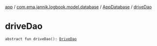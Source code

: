 [app](../../index.md) / [com.ema.jannik.logbook.model.database](../index.md) / [AppDatabase](index.md) / [driveDao](./drive-dao.md)

# driveDao

`abstract fun driveDao(): `[`DriveDao`](../-drive-dao/index.md)